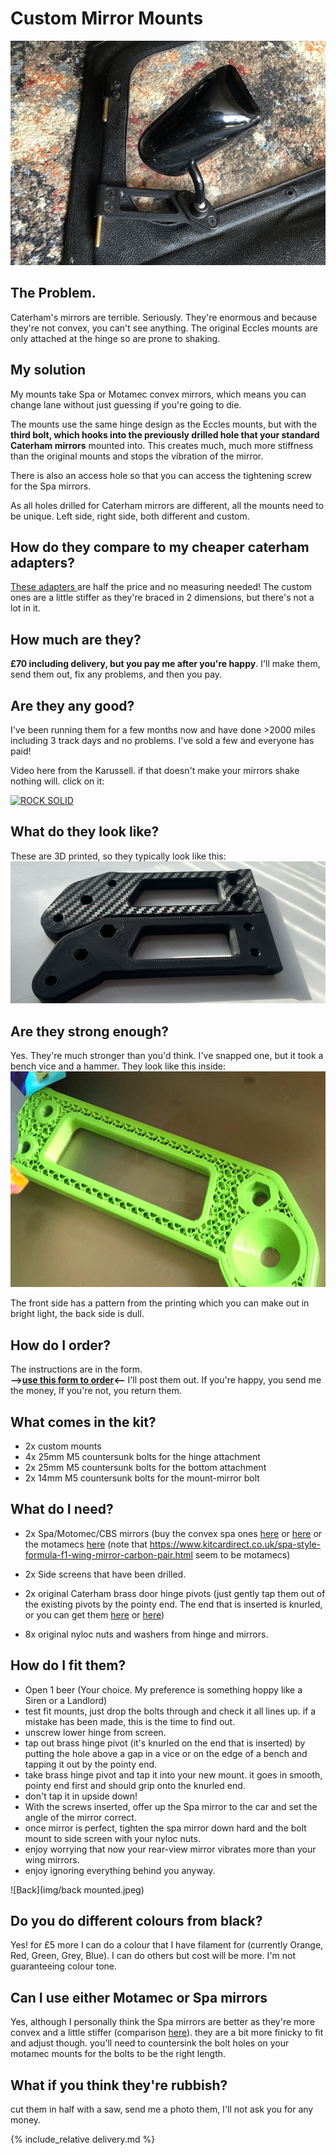 # Custom Mirror Mounts
![mounted](img/mounted.jpeg)

## The Problem.
Caterham's mirrors are terrible. Seriously. They're enormous and because they're not convex, you can't see anything. The original Eccles mounts are only attached at the hinge so are prone to shaking. 

## My solution
My mounts take Spa or Motamec convex mirrors, which means you can change lane without just guessing if you're going to die.

The mounts use the same hinge design as the Eccles mounts, but with the **third bolt, which hooks into the previously drilled hole that your standard Caterham mirrors** mounted into. This creates much, much more stiffness than the original mounts and stops the vibration of the mirror.

There is also an access hole so that you can access the tightening screw for the Spa mirrors.

As all holes drilled for Caterham mirrors are different, all the mounts need to be unique. Left side, right side, both different and custom.

## How do they compare to my cheaper caterham adapters?
[These adapters ](https://uberniche.co.uk/caterham-spa-adapters) are half the price and no measuring needed! The custom ones are a little stiffer as they're braced in 2 dimensions, but there's not a lot in it.

## How much are they?
**£70 including delivery, but you pay me after you're happy**. I'll make them, send them out, fix any problems, and then you pay.

## Are they any good?
I've been running them for a few months now and have done >2000 miles including 3 track days and no problems. I've sold a few and everyone has paid! 

Video here from the Karussell. if that doesn't make your mirrors shake nothing will. click on it:

[![ROCK SOLID](https://img.youtube.com/vi/1NCZ1FxKUE0/0.jpg)](https://youtu.be/1NCZ1FxKUE0)

## What do they look like?
These are 3D printed, so they typically look like this:
![Both](img/custom-mount.jpg)

## Are they strong enough?
Yes. They're much stronger than you'd think. I've snapped one, but it took a bench vice and a hammer. They look like this inside:
![Honeycomb](img/honey.jpeg)

 The front side has a pattern from the printing which you can make out in bright light, the back side is dull.

## How do I order?
The instructions are in the form.  
<b>-->[use this form to order](https://forms.gle/Zv4qKe691JE5V2q48)<-- </b> I'll post them out. If you're happy, you send me the money, If you're not, you return them.

## What comes in the kit?
* 2x custom mounts
* 4x 25mm M5 countersunk bolts for the hinge attachment
* 2x 25mm M5 countersunk bolts for the bottom attachment
* 2x 14mm M5 countersunk bolts for the mount-mirror bolt

## What do I need?
* 2x Spa/Motomec/CBS mirrors (buy the convex spa ones [here](https://www.merlinmotorsport.co.uk/s/mirrors/spa-mirrors/spa-formula-and-caterham-mirrors) or [here](https://www.demon-tweeks.com/uk/spa-design-formula-high-impact-nylon-race-mirror-246438/) or the motamecs [here](https://www.motamec.com/motamec-racing-formula-f1-car-wing-mirror-x2-convex-glass-swivel-mount-black.html ) (note that https://www.kitcardirect.co.uk/spa-style-formula-f1-wing-mirror-carbon-pair.html seem to be motamecs)

* 2x Side screens that have been drilled.
* 2x original Caterham brass door hinge pivots (just gently tap them out of the existing pivots by the pointy end. The end that is inserted is knurled, or you can get them [here](https://caterhamparts.co.uk/fittings/599-wind-protector-hinge.html) or [here](http://www.kitcardirect.co.uk/shop-kit-car/weather-protection/wet-weather-side-door-hinges-each.html))
* 8x original nyloc nuts and washers from hinge and mirrors.

## How do I fit them?
* Open 1 beer (Your choice. My preference is something hoppy like a Siren or a Landlord)
* test fit mounts, just drop the bolts through and check it all lines up. if a mistake has been made, this is the time to find out.
* unscrew lower hinge from screen.
* tap out brass hinge pivot (it's knurled on the end that is inserted) by putting the hole above a gap in a vice or on the edge of a bench and tapping it out by the pointy end. 
* take brass hinge pivot and tap it into your new mount. it goes in smooth, pointy end first and should grip onto the knurled end.
* don't tap it in upside down!
* With the screws inserted, offer up the Spa mirror to the car and set the angle of the mirror correct.  
* once mirror is perfect, tighten the spa mirror down hard and the bolt mount to side screen with your nyloc nuts.
* enjoy worrying that now your rear-view mirror vibrates more than your wing mirrors.
* enjoy ignoring everything behind you anyway.

![Back](img/back mounted.jpeg)

## Do you do different colours from black?
Yes! for £5 more I can do a colour that I have filament for (currently Orange, Red, Green, Grey, Blue). I can do others but cost will be more. I'm not guaranteeing colour tone.

## Can I use either Motamec or Spa mirrors
Yes, although I personally think the Spa mirrors are better as they're more convex and a little stiffer (comparison [here](https://www.caterhamlotus7.club/forum/techtalk/motamec-vs-spa-mirrors-0)). they are a bit more finicky to fit and adjust though. you'll need to countersink the bolt holes on your motamec mounts for the bolts to be the right length.

## What if you think they're rubbish?
cut them in half with a saw, send me a photo them, I'll not ask you for any money.

{% include_relative delivery.md %}